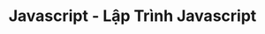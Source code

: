 ---
layout: posts_by_category
categories: Javascript
title: Javascript - Lập Trình Javascript
permalink: /category/javascript
---